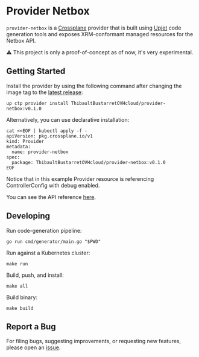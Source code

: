 # Provider Netbox

`provider-netbox` is a [Crossplane](https://crossplane.io/) provider that
is built using [Upjet](https://github.com/crossplane/upjet) code
generation tools and exposes XRM-conformant managed resources for the
Netbox API.

⚠ This project is only a proof-of-concept as of now, it's very experimental.

## Getting Started

Install the provider by using the following command after changing the image tag
to the [latest release](https://marketplace.upbound.io/providers/ThibaultBustarretOVHcloud/provider-netbox):
```
up ctp provider install ThibaultBustarretOVHcloud/provider-netbox:v0.1.0
```

Alternatively, you can use declarative installation:
```
cat <<EOF | kubectl apply -f -
apiVersion: pkg.crossplane.io/v1
kind: Provider
metadata:
  name: provider-netbox
spec:
  package: ThibaultBustarretOVHcloud/provider-netbox:v0.1.0
EOF
```

Notice that in this example Provider resource is referencing ControllerConfig with debug enabled.

You can see the API reference [here](https://doc.crds.dev/github.com/ThibaultBustarretOVHcloud/provider-netbox).

## Developing

Run code-generation pipeline:
```console
go run cmd/generator/main.go "$PWD"
```

Run against a Kubernetes cluster:

```console
make run
```

Build, push, and install:

```console
make all
```

Build binary:

```console
make build
```

## Report a Bug

For filing bugs, suggesting improvements, or requesting new features, please
open an [issue](https://github.com/ThibaultBustarretOVHcloud/provider-netbox/issues).
